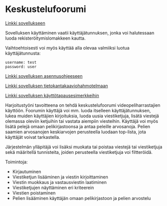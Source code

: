 # Keskustelufoorumi

[Linkki sovellukseen](https://blooming-reef-61522.herokuapp.com/)

Sovelluksen käyttäminen vaatii käyttäjätunnuksen, jonka voi halutessaan luoda rekisteröitymislomakkeen kautta.

Vaihtoehtoisesti voi myös käyttää alla olevaa valmiiksi luotua käyttäjätunnusta:
```
username: test
password: user
```

[Linkki sovelluksen asennusohjeeseen](documentation/installation_instructions.md)

[Linkki sovelluksen tietokantakaaviohahmotelmaan](documentation/forum_diagram.png)

[Linkki sovelluksen käyttötapausesimerkkeihin](documentation/user_stories.md)

Harjoitustyöni tavoitteena on tehdä keskustelufoorumi videopeliharrastajien käyttöön. Foorumin käyttäjä voi mm. luoda itselleen käyttäjätunnuksen, lukea muiden käyttäjien kirjoituksia, luoda uusia viestiketjuja, lisätä viestejä olemassa oleviin ketjuihin tai vastata aiempiin viesteihin. Käyttäjä voi myös lisätä pelejä omaan pelikirjastoonsa ja antaa peleille arvosanoja. Pelien saamien arvosanojen keskiarvojen perusteella luodaan top-lista, jota käyttäjät voivat tarkastella.

Järjestelmän ylläpitäjä voi lisäksi muokata tai poistaa viestejä tai viestiketjuja sekä määritellä tunnisteita, joiden perusteella viestiketjuja voi filtteröidä.

Toimintoja:

* Kirjautuminen
* Viestiketjun lisääminen ja viestin kirjoittaminen
* Viestin muokkaus ja vastausviestin laatiminen
* Viestiketjujen näyttäminen eri kriteerein
* Viestien poistaminen
* Pelien lisääminen käyttäjän omaan pelikirjastoon ja pelien arvostelu

